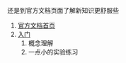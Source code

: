 
还是到官方文档页面了解新知识更舒服些
1. [官方文档首页](https://docs.gradle.org/current/userguide/userguide.html)
2. [入门](https://docs.gradle.org/current/userguide/getting_started_eng.html)
    1. 概念理解
    2. 一点小的实验练习
